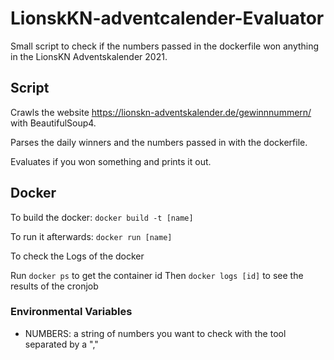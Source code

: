 # LionskKN-adventcalender-Evaluator

Small script to check if the numbers passed in the dockerfile won anything in the LionsKN Adventskalender 2021.

## Script

Crawls the website https://lionskn-adventskalender.de/gewinnnummern/ with BeautifulSoup4.

Parses the daily winners and the numbers passed in with the dockerfile.

Evaluates if you won something and prints it out.

## Docker
To build the docker:
``docker build -t [name]``

To run it afterwards:
``docker run [name]``

To check the Logs of the docker

Run ``docker ps`` to get the container id
Then ``docker logs [id]`` to see the results of the cronjob

### Environmental Variables

- NUMBERS: a string of numbers you want to check with the tool separated by a ","
